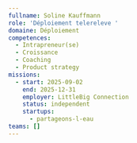 ```yaml
---
fullname: Soline Kauffmann
role: 'Déploiement telereleve '
domaine: Déploiement
competences:
  - Intrapreneur(se)
  - Croissance
  - Coaching
  - Product strategy
missions:
  - start: 2025-09-02
    end: 2025-12-31
    employer: LittleBig Connection
    status: independent
    startups:
      - partageons-l-eau
teams: []
---
```

